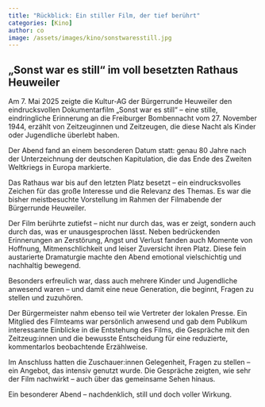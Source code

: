```yaml
---
title: "Rückblick: Ein stiller Film, der tief berührt"
categories: [Kino]
author: co
image: /assets/images/kino/sonstwaresstill.jpg
---
```


## „Sonst war es still“ im voll besetzten Rathaus Heuweiler

Am 7. Mai 2025 zeigte die Kultur-AG der Bürgerrunde Heuweiler den eindrucksvollen Dokumentarfilm „Sonst war es still“ – eine stille, eindringliche Erinnerung an die Freiburger Bombennacht vom 27. November 1944, erzählt von Zeitzeuginnen und Zeitzeugen, die diese Nacht als Kinder oder Jugendliche überlebt haben.

Der Abend fand an einem besonderen Datum statt: genau 80 Jahre nach der Unterzeichnung der deutschen Kapitulation, die das Ende des Zweiten Weltkriegs in Europa markierte.

Das Rathaus war bis auf den letzten Platz besetzt – ein eindrucksvolles Zeichen für das große Interesse und die Relevanz des Themas. Es war die bisher meistbesuchte Vorstellung im Rahmen der Filmabende der Bürgerrunde Heuweiler.

Der Film berührte zutiefst – nicht nur durch das, was er zeigt, sondern auch durch das, was er unausgesprochen lässt. Neben bedrückenden Erinnerungen an Zerstörung, Angst und Verlust fanden auch Momente von Hoffnung, Mitmenschlichkeit und leiser Zuversicht ihren Platz. Diese fein austarierte Dramaturgie machte den Abend emotional vielschichtig und nachhaltig bewegend.

Besonders erfreulich war, dass auch mehrere Kinder und Jugendliche anwesend waren – und damit eine neue Generation, die beginnt, Fragen zu stellen und zuzuhören.

Der Bürgermeister nahm ebenso teil wie Vertreter der lokalen Presse. Ein Mitglied des Filmteams war persönlich anwesend und gab dem Publikum interessante Einblicke in die Entstehung des Films, die Gespräche mit den Zeitzeug:innen und die bewusste Entscheidung für eine reduzierte, kommentarlos beobachtende Erzählweise.

Im Anschluss hatten die Zuschauer:innen Gelegenheit, Fragen zu stellen – ein Angebot, das intensiv genutzt wurde. Die Gespräche zeigten, wie sehr der Film nachwirkt – auch über das gemeinsame Sehen hinaus.

Ein besonderer Abend – nachdenklich, still und doch voller Wirkung.
